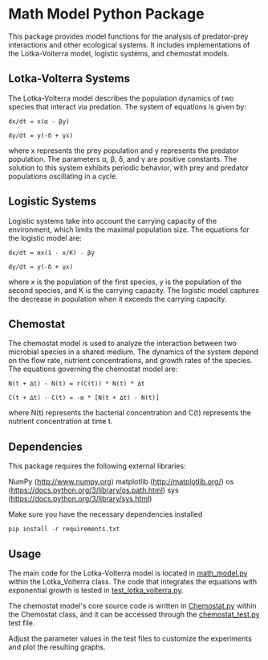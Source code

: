 # Math Model Python Package

This package provides model functions for the analysis of predator-prey interactions and other ecological systems. It includes implementations of the Lotka-Volterra model, logistic systems, and chemostat models.

## Lotka-Volterra Systems
The Lotka-Volterra model describes the population dynamics of two species that interact via predation. The system of equations is given by:

```
dx/dt = x(α - βy)

dy/dt = y(-δ + γx)
```
where x represents the prey population and y represents the predator population. The parameters α, β, δ, and γ are positive constants. The solution to this system exhibits periodic behavior, with prey and predator populations oscillating in a cycle.

## Logistic Systems
Logistic systems take into account the carrying capacity of the environment, which limits the maximal population size. The equations for the logistic model are:
``` 
dx/dt = αx(1 - x/K) - βy

dy/dt = y(-δ + γx)
```
where x is the population of the first species, y is the population of the second species, and K is the carrying capacity. The logistic model captures the decrease in population when it exceeds the carrying capacity.

## Chemostat
The chemostat model is used to analyze the interaction between two microbial species in a shared medium. The dynamics of the system depend on the flow rate, nutrient concentrations, and growth rates of the species. The equations governing the chemostat model are:
```
N(t + ∆t) - N(t) = r(C(t)) * N(t) * ∆t

C(t + ∆t) - C(t) = -α * [N(t + ∆t) - N(t)]
```
where N(t) represents the bacterial concentration and C(t) represents the nutrient concentration at time t.

## Dependencies
This package requires the following external libraries:

NumPy (http://www.numpy.org)
matplotlib (http://matplotlib.org/)
os (https://docs.python.org/3/library/os.path.html)
sys (https://docs.python.org/3/library/sys.html)

Make sure you have the necessary dependencies installed
```
pip install -r requirements.txt
```

## Usage

The main code for the Lotka-Volterra model is located in [math_model.py](https://github.com/thetechgirl14/mathmodel/blob/main/math_model.py) within the Lotka_Volterra class. The code that integrates the equations with exponential growth is tested in [test_lotka_volterra.py](https://github.com/thetechgirl14/mathmodel/blob/main/test_lotka_volterra.py).

The chemostat model's core source code is written in [Chemostat.py](https://github.com/thetechgirl14/mathmodel/blob/main/Chemostat.py) within the Chemostat class, and it can be accessed through the [chemostat_test.py](https://github.com/thetechgirl14/mathmodel/blob/main/Chemostat_test.py) test file.

Adjust the parameter values in the test files to customize the experiments and plot the resulting graphs.

